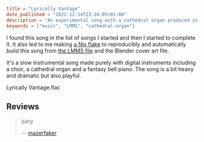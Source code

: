 ```toml
title = "Lyrically Vantage"
date_published = "2022-12-14T23:24:05+01:00"
description = "An experimental song with a cathedral organ produced in LMMS"
keywords = ["music", "LMMS", "cathedral-organ"]
```

I found this song in the list of songs I started and then I started to complete it. It also led to me making [a Nix flake](https://codeberg.org/annaaurora/Lyrically-Vantage/src/branch/main/flake.nix) to reproducibly and automatically build this song from [the LMMS file](Lyrically%20Vantage.mmpz) and the Blender cover art file.

It's a slow instrumental song made purely with digital instruments including a choir, a cathedral organ and a fantasy bell piano. The song is a bit heavy and dramatic but also playful.

<myaudio>
Lyrically Vantage.flac
</myaudio>

## Reviews

> juicy
>
> -- [mazerfaker](https://matrix.to/#/@jau2o-dk45a3:artemislena.eu)
